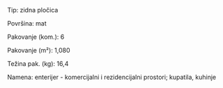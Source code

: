 Tip: zidna pločica

Površina: mat

Pakovanje (kom.): 6

Pakovanje (m²): 1,080

Težina pak. (kg): 16,4

Namena: enterijer - komercijalni i rezidencijalni prostori; kupatila, kuhinje